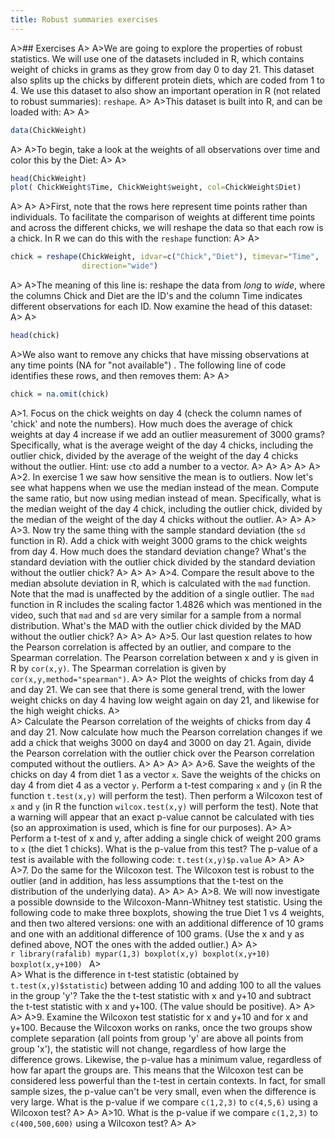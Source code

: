 ```yaml
---
title: Robust summaries exercises
---
```


A>## Exercises
A>
A>We are going to explore the properties of robust statistics. We will use one of the datasets included in R, which contains weight of chicks in grams as they grow from day 0 to day 21. This dataset also splits up the chicks by different protein diets, which are coded from 1 to 4. We use this dataset to also show an important operation in R (not related to robust summaries): `reshape`.
A>
A>This dataset is built into R, and can be loaded with:
A>
A>
```r
data(ChickWeight)
```
A>
A>To begin, take a look at the weights of all observations over time and color this by the Diet:
A>
A>
```r
head(ChickWeight)
plot( ChickWeight$Time, ChickWeight$weight, col=ChickWeight$Diet)
```
A>
A>
A>First, note that the rows here represent time points rather than individuals. To facilitate the comparison of weights at different time points and across the different chicks, we will reshape the data so that each row is a chick. In R we can do this with the `reshape` function:
A>
A>
```r
chick = reshape(ChickWeight, idvar=c("Chick","Diet"), timevar="Time",
                direction="wide")
```
A>
A>The meaning of this line is: reshape the data from _long_ to _wide_, where the columns Chick and Diet are the ID's and the column Time indicates different observations for each ID. Now examine the head of this dataset:
A>
A>
```r
head(chick)
```
A>We also want to remove any chicks that have missing observations at any time points (NA for "not available") . The following line of code identifies these rows, and then removes them:
A>
A>
```r
chick = na.omit(chick)
```
A>1. Focus on the chick weights on day 4 (check the column names of 'chick' and note the numbers). How much does the average of chick weights at day 4 increase if we add an outlier measurement of 3000 grams? Specifically, what is the average weight of the day 4 chicks, including the outlier chick, divided by the average of the weight of the day 4 chicks without the outlier. Hint: use `c`to add a number to a vector.
A>
A>
A>
A>
A>
A>2. In exercise 1 we saw how sensitive the mean is to outliers. Now let's see what happens when we use the median instead of the mean.  Compute the same ratio, but now using median instead of mean. Specifically, what is the median weight of the day 4 chick, including the outlier chick, divided by the median of the weight of the day 4 chicks without the outlier.
A>
A>
A>
A>3. Now try the same thing with the sample standard deviation (the `sd` function in R). Add a chick with weight 3000 grams to the chick weights from day 4. How much does the standard deviation change? What's the standard deviation with the outlier chick divided by the standard deviation without the outlier chick?
A>
A>
A>
A>4. Compare the result above to the median absolute deviation in R, which is calculated with the `mad` function. Note that the mad is unaffected by the addition of a single outlier. The `mad` function in R includes the scaling factor 1.4826 which was mentioned in the video, such that `mad` and `sd` are very similar for a sample from a normal distribution. What's the MAD with the outlier chick divided by the MAD without the outlier chick?
A>
A>
A>
A>5. Our last question relates to how the Pearson correlation is affected by an outlier, and compare to the Spearman correlation. The Pearson correlation between x and y is given in R by `cor(x,y)`. The Spearman correlation is given by `cor(x,y,method="spearman")`. 
A>
A>    Plot the weights of chicks from day 4 and day 21. We can see that there is some general trend, with the lower weight chicks on day 4 having low weight again on day 21, and likewise for the high weight chicks.
A>    
A>    Calculate the Pearson correlation of the weights of chicks from day 4 and day 21. Now calculate how much the Pearson correlation changes if we add a chick that weighs 3000 on day4 and 3000 on day 21. Again, divide the Pearson correlation with the outlier chick over the Pearson correlation computed without the outliers.
A>
A>
A>
A>
A>6. Save the weights of the chicks on day 4 from diet 1 as a vector `x`. Save the weights of the chicks on day 4 from diet 4 as a vector `y`. Perform a t-test comparing `x` and `y` (in R the function `t.test(x,y)` will perform the test). Then perform a Wilcoxon test of `x` and `y` (in R the function `wilcox.test(x,y)` will perform the test). Note that a warning will appear that an exact p-value cannot be calculated with ties (so an approximation is used, which is fine for our purposes).
A>
A>    Perform a t-test of x and y, after adding a single chick of weight 200 grams to `x` (the diet 1 chicks). What is the p-value from this test? The p-value of a test is available with the following code: `t.test(x,y)$p.value`
A>
A>
A>
A>7. Do the same for the Wilcoxon test. The Wilcoxon test is robust to the outlier (and in addition, has less assumptions that the t-test on the distribution of the underlying data).
A>
A>
A>
A>8. We will now investigate a possible downside to the Wilcoxon-Mann-Whitney test statistic. Using the following code to make three boxplots, showing the true Diet 1 vs 4 weights, and then two altered versions: one with an additional difference of 10 grams and one with an additional difference of 100 grams. (Use the x and y as defined above, NOT the ones with the added outlier.)
A>
A>    
    ```r
    library(rafalib)
    mypar(1,3)
    boxplot(x,y)
    boxplot(x,y+10)
    boxplot(x,y+100)
    ```
A>  
A>    What is the difference in t-test statistic (obtained by `t.test(x,y)$statistic`) between adding 10 and adding 100 to all the values in the group 'y'? Take the the t-test statistic with x and y+10 and subtract the t-test statistic with x and y+100. (The value should be positive).
A>
A>
A>
A>9. Examine the Wilcoxon test statistic for x and y+10 and for x and y+100. Because the Wilcoxon works on ranks, once the two groups show complete separation (all points from group 'y' are above all points from group 'x'), the statistic will not change, regardless of how large the difference grows. Likewise, the p-value has a minimum value, regardless of how far apart the groups are. This means that the Wilcoxon test can be considered less powerful than the t-test in certain contexts. In fact, for small sample sizes, the p-value can't be very small, even when the difference is very large. What is the p-value if we compare `c(1,2,3)` to `c(4,5,6)` using a Wilcoxon test?
A>
A>
A>10. What is the p-value if we compare `c(1,2,3)` to `c(400,500,600)` using a Wilcoxon test?
A>
A>
